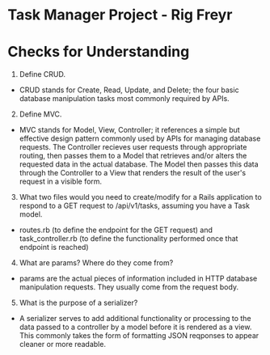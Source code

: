 # Task Manager Project - Rig Freyr

# Checks for Understanding

1. Define CRUD.

- CRUD stands for Create, Read, Update, and Delete; the four basic database manipulation tasks most commonly required by APIs.

2. Define MVC.

- MVC stands for Model, View, Controller; it references a simple but effective design pattern commonly used by APIs for managing database requests. The Controller recieves user requests through appropriate routing, then passes them to a Model that retrieves and/or alters the requested data in the actual database. The Model then passes this data through the Controller to a View that renders the result of the user's request in a visible form.

3. What two files would you need to create/modify for a Rails application to respond to a GET request to /api/v1/tasks, assuming you have a Task model.

- routes.rb (to define the endpoint for the GET request) and task_controller.rb (to define the functionality performed once that endpoint is reached)

4. What are params? Where do they come from?

- params are the actual pieces of information included in HTTP database manipulation requests. They usually come from the request body.

5. What is the purpose of a serializer?

- A serializer serves to add additional functionality or processing to the data passed to a controller by a model before it is rendered as a view. This commonly takes the form of formatting JSON reqponses to appear cleaner or more readable.

